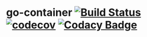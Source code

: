 go-container [![Build Status](https://travis-ci.org/lucassabreu/go-container.svg?branch=master)](https://travis-ci.org/lucassabreu/go-container) [![codecov](https://codecov.io/gh/lucassabreu/go-container/branch/master/graph/badge.svg)](https://codecov.io/gh/lucassabreu/go-container) [![Codacy Badge](https://api.codacy.com/project/badge/Grade/f2d41d2086b845cd9ac8daf4d22fb771)](https://www.codacy.com/app/lucassabreu/go-container?utm_source=github.com&amp;utm_medium=referral&amp;utm_content=lucassabreu/go-container&amp;utm_campaign=Badge_Grade)
============